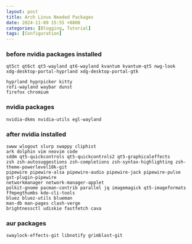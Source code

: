 ```yaml
---
layout: post
title: Arch Linux Needed Packages
date: 2024-11-09 15:55 +0800
categories: [Blogging, Tutorial]
tags: [Configuration]
---
```


### before nvidia packages installed
```text
qt5ct qt6ct qt5-wayland qt6-wayland kvantum kvantum-qt5 nwg-look
xdg-desktop-portal-hyprland xdg-desktop-portal-gtk

hyprland hyprpicker kitty
rofi-wayland waybar dunst
firefox chromium
```

### nvidia packages
```text
nvidia-dkms nvidia-utils egl-wayland
```

### after nvidia installed
```text
swww wlogout slurp swappy cliphist
ark dolphin vim neovim code
sddm qt5-quickcontrols qt5-quickcontrols2 qt5-graphicaleffects
zsh zsh-autosuggestions zsh-completions zsh-syntax-highlighting zsh-theme-powerlevel10k-git
pipewire pipewire-alsa pipewire-audio pipewire-jack pipewire-pulse gst-plugin-pipewire
networkmanager network-manager-applet
polkit-gnome pacman-contrib parallel jq imagemagick qt5-imageformats ffmpegthumbs kde-cli-tools
bluez bluez-utils blueman
man-db man-pages clash-verge
brightnessctl udiskie fastfetch cava
```

### aur packages
```text
swaylock-effects-git libnotify grimblast-git
```
